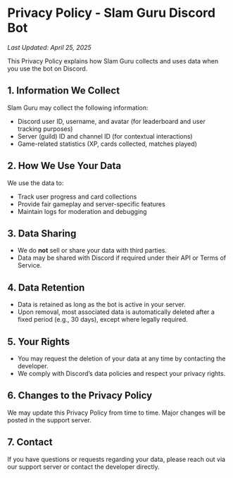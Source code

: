 # Privacy Policy - Slam Guru Discord Bot

_Last Updated: April 25, 2025_

This Privacy Policy explains how Slam Guru collects and uses data when you use the bot on Discord.

## 1. Information We Collect
Slam Guru may collect the following information:
- Discord user ID, username, and avatar (for leaderboard and user tracking purposes)
- Server (guild) ID and channel ID (for contextual interactions)
- Game-related statistics (XP, cards collected, matches played)

## 2. How We Use Your Data
We use the data to:
- Track user progress and card collections
- Provide fair gameplay and server-specific features
- Maintain logs for moderation and debugging

## 3. Data Sharing
- We do **not** sell or share your data with third parties.
- Data may be shared with Discord if required under their API or Terms of Service.

## 4. Data Retention
- Data is retained as long as the bot is active in your server.
- Upon removal, most associated data is automatically deleted after a fixed period (e.g., 30 days), except where legally required.

## 5. Your Rights
- You may request the deletion of your data at any time by contacting the developer.
- We comply with Discord’s data policies and respect your privacy rights.

## 6. Changes to the Privacy Policy
We may update this Privacy Policy from time to time. Major changes will be posted in the support server.

## 7. Contact
If you have questions or requests regarding your data, please reach out via our support server or contact the developer directly.
